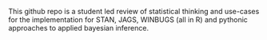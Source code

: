 This github repo is a student led review of statistical thinking and use-cases for the implementation for STAN, JAGS, WINBUGS (all in R) and pythonic approaches to applied bayesian inference.
